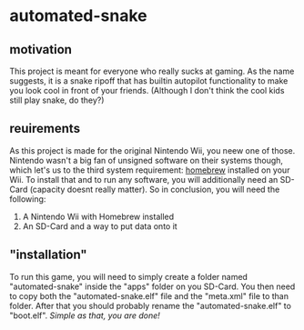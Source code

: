 # automated-snake
## motivation
This project is meant for everyone who really sucks at gaming. As the name suggests, it is a snake ripoff that has builtin autopilot functionality to make you look cool in front of your friends. (Although I don't think the cool kids still play snake, do they?)
## reuirements
As this project is made for the original Nintendo Wii, you neew one of those. Nintendo wasn't a big fan of unsigned software on their systems though, which let's us to the third system requirement: [homebrew](https://wiibrew.org/wiki/Main_Page) installed on your Wii. To install that and to run any software, you will additionally need an SD-Card (capacity doesnt really matter). So in conclusion, you will need the following:
1. A Nintendo Wii with Homebrew installed
2. An SD-Card and a way to put data onto it
## "installation"
To run this game, you will need to simply create a folder named "automated-snake" inside the "apps" folder on you SD-Card. You then need to copy both the "automated-snake.elf" file and the "meta.xml" file to than folder. After that you should probably rename the "automated-snake.elf" to "boot.elf".
*Simple as that, you are done!*
